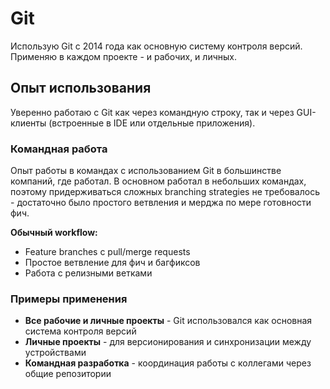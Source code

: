 # Git

Использую Git с 2014 года как основную систему контроля версий. Применяю в каждом проекте - и рабочих, и личных.


## Опыт использования

Уверенно работаю с Git как через командную строку, так и через GUI-клиенты (встроенные в IDE или отдельные приложения).


### Командная работа

Опыт работы в командах с использованием Git в большинстве компаний, где работал. В основном работал в небольших командах, поэтому придерживаться сложных branching strategies не требовалось - достаточно было простого ветвления и мерджа по мере готовности фич.

**Обычный workflow:**
- Feature branches с pull/merge requests
- Простое ветвление для фич и багфиксов
- Работа с релизными ветками


### Примеры применения

- **Все рабочие и личные проекты** - Git использовался как основная система контроля версий
- **Личные проекты** - для версионирования и синхронизации между устройствами
- **Командная разработка** - координация работы с коллегами через общие репозитории
